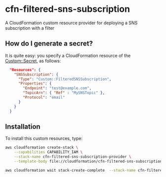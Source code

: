 # cfn-filtered-sns-subscription
A CloudFormation custom resource provider for deploying a SNS subscription with a filter

## How do I generate a secret?
It is quite easy: you specify a CloudFormation resource of the [Custom::Secret](docs/Custom%3A%3ASecret.md), as follows:

```json
  "Resources": {
    "SNSSubscription": {
      "Type": "Custom::FilteredSNSSubscription",
      "Properties": {
        "Endpoint": "test@example.com",
        "TopicArn": { "Ref" : "MySNSTopic" },
        "Protocol": "email"
      }
    }
  }
```

## Installation
To install this custom resources, type:

```sh
aws cloudformation create-stack \
	--capabilities CAPABILITY_IAM \
	--stack-name cfn-filtered-sns-subscription-provider \
	--template-body file://cloudformation/cfn-filtered-sns-subscription-provider.json 

aws cloudformation wait stack-create-complete  --stack-name cfn-filtered-sns-subscription-provider
```
